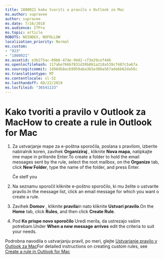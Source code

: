 ```yaml
---
title: 1800021 kako tvoriti a pravilo v Outlook za Mac
ms.author: supravee
author: supravee
ms.date: 7/16/2018
ms.audience: ITPro
ms.topic: article
ROBOTS: NOINDEX, NOFOLLOW
localization_priority: Normal
ms.custom:
- "923"
- "1800021"
ms.assetid: e3b275ac-09b6-47de-94d2-cf3e29cef446
ms.openlocfilehash: 117abe766b7831d38b861a218a539c7487c5a67a
ms.sourcegitcommit: 1d98db8acb9959aba3b5e308a567ade6b62da56c
ms.translationtype: MT
ms.contentlocale: sl-SI
ms.lasthandoff: 08/22/2019
ms.locfileid: "36541133"
---
```

# <a name="how-to-create-a-rule-in-outlook-for-mac"></a><span data-ttu-id="e0efd-102">Kako tvoriti a pravilo v Outlook za Mac</span><span class="sxs-lookup"><span data-stu-id="e0efd-102">How to create a rule in Outlook for Mac</span></span>

1. <span data-ttu-id="e0efd-103">Za ustvarjanje mape za e-poštna sporočila, poslana s pravilom, izberite nabiralnik koren, zavihek **Organiziraj** , kliknite **Nova mapa**, natipkajte ime mape in pritisnite Enter.</span><span class="sxs-lookup"><span data-stu-id="e0efd-103">To create a folder to hold the email messages sent by the rule, select the root mailbox, on the **Organize** tab, click **New Folder**, type the name of the folder, and press Enter.</span></span>

    <span data-ttu-id="e0efd-104">Če ste</span><span class="sxs-lookup"><span data-stu-id="e0efd-104">If you</span></span> 

2. <span data-ttu-id="e0efd-105">Na seznamu sporočil kliknite e-poštno sporočilo, ki mu želite o ustvarite pravilo.</span><span class="sxs-lookup"><span data-stu-id="e0efd-105">In the message list, click an email message for which you want o create a rule.</span></span>

3. <span data-ttu-id="e0efd-106">Zavihek **Domov** , kliknite **pravila**in nato kliknite **Ustvari pravilo**.</span><span class="sxs-lookup"><span data-stu-id="e0efd-106">On the **Home** tab, click **Rules**, and then click **Create Rule**.</span></span>

4. <span data-ttu-id="e0efd-107">Pod **Ko prispe novo sporočilo** Uredi merila, da ustrezajo vašim potrebam.</span><span class="sxs-lookup"><span data-stu-id="e0efd-107">Under **When a new message arrives** edit the criteria to suit your needs.</span></span> 

<span data-ttu-id="e0efd-108">Podrobna navodila o ustvarjanju pravil, po meri, glejte [Ustvarjanje pravilo v Outlook za Mac](https://aka.ms/AA1uy0v)</span><span class="sxs-lookup"><span data-stu-id="e0efd-108">For detailed instructions on creating custom rules, see [Create a rule in Outlook for Mac](https://aka.ms/AA1uy0v)</span></span>
  